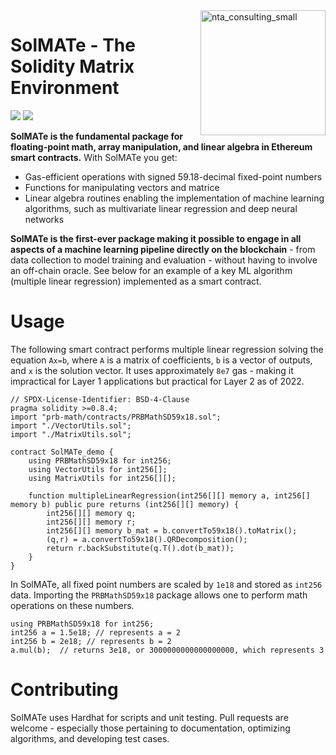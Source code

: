 <img src="https://user-images.githubusercontent.com/5258974/147603258-8abef830-9d86-4701-bd80-523ef8033f8a.png" alt="nta_consulting_small" height="200" align="right"/> 

# SolMATe - The Solidity Matrix Environment 

![](https://img.shields.io/badge/PRs-welcome-brightgreen) ![](https://img.shields.io/badge/solidity-0.8.11-blue)

**SolMATe is the fundamental package for floating-point math, array manipulation, and linear algebra in Ethereum smart contracts.** With SolMATe you get:

- Gas-efficient operations with signed 59.18-decimal fixed-point numbers
- Functions for manipulating vectors and matrice
- Linear algebra routines enabling the implementation of machine learning algorithms, such as multivariate linear regression and deep neural networks

**SolMATe is the first-ever package making it possible to engage in all aspects of a machine learning pipeline directly on the blockchain** - from data collection to model training and evaluation - without having to involve an off-chain oracle. See below for an example of a key ML algorithm (multiple linear regression) implemented as a smart contract.

# Usage

The following smart contract performs multiple linear regression solving the equation `Ax=b`, where `A` is a matrix of coefficients, `b` is a vector of outputs, and `x` is the solution vector. It uses approximately `8e7` gas - making it impractical for Layer 1 applications but practical for Layer 2 as of 2022.

```solidity
// SPDX-License-Identifier: BSD-4-Clause
pragma solidity >=0.8.4;
import "prb-math/contracts/PRBMathSD59x18.sol";
import "./VectorUtils.sol";
import "./MatrixUtils.sol";

contract SolMATe_demo {
    using PRBMathSD59x18 for int256;
    using VectorUtils for int256[];
    using MatrixUtils for int256[][];

    function multipleLinearRegression(int256[][] memory a, int256[] memory b) public pure returns (int256[][] memory) {
        int256[][] memory q;
        int256[][] memory r;
        int256[][] memory b_mat = b.convertTo59x18().toMatrix();
        (q,r) = a.convertTo59x18().QRDecomposition();
        return r.backSubstitute(q.T().dot(b_mat));
    }
}
```

In SolMATe, all fixed point numbers are scaled by `1e18` and stored as `int256` data. Importing the `PRBMathSD59x18` package allows one to perform math operations on these numbers.

```solidity
using PRBMathSD59x18 for int256;
int256 a = 1.5e18; // represents a = 2
int256 b = 2e18; // represents b = 2
a.mul(b);  // returns 3e18, or 3000000000000000000, which represents 3
```

# Contributing

SolMATe uses Hardhat for scripts and unit testing. Pull requests are welcome - especially those pertaining to documentation, optimizing algorithms, and developing test cases.
